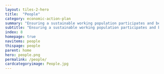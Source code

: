 ```yaml
---
layout: tiles-2-hero
title:  "People"
category: economic-action-plan
summary: "Ensuring a sustainable working population participates and benefits from our increased prosperity."
subtitle: "Ensuring a sustainable working population participates and benefits from our increased prosperity."
index: 8
homepage: true
navitems: people
thispage: people
parent: home
hero: people.png
permalink: /people/
cardcategoryimage: People.jpg
---
```

